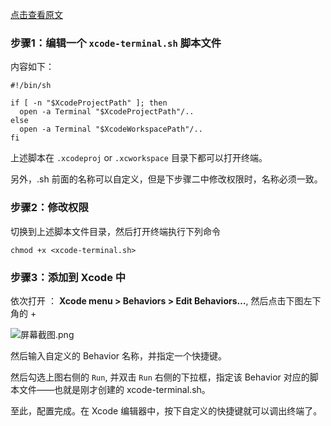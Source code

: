 [点击查看原文](
https://medium.com/rosberryapps/lets-optimize-the-work-with-terminal-for-xcode-developers-194623da55d4)

### 步骤1：编辑一个 `xcode-terminal.sh` 脚本文件

内容如下：

```
#!/bin/sh

if [ -n "$XcodeProjectPath" ]; then	
  open -a Terminal "$XcodeProjectPath"/..
else		
  open -a Terminal "$XcodeWorkspacePath"/..
fi
```

上述脚本在 `.xcodeproj` or `.xcworkspace` 目录下都可以打开终端。

另外，.sh 前面的名称可以自定义，但是下步骤二中修改权限时，名称必须一致。

### 步骤2：修改权限

切换到上述脚本文件目录，然后打开终端执行下列命令

```
chmod +x <xcode-terminal.sh>
```

### 步骤3：添加到 Xcode 中

依次打开 ： **Xcode menu > Behaviors > Edit Behaviors…**, 然后点击下图左下角的 + 

![](https://images.gitee.com/uploads/images/2019/0121/191044_f4161a99_930142.png "屏幕截图.png")

然后输入自定义的 Behavior 名称，并指定一个快捷键。

然后勾选上图右侧的 `Run`, 并双击 `Run` 右侧的下拉框，指定该 Behavior 对应的脚本文件——也就是刚才创建的 xcode-terminal.sh。

至此，配置完成。在 Xcode 编辑器中，按下自定义的快捷键就可以调出终端了。